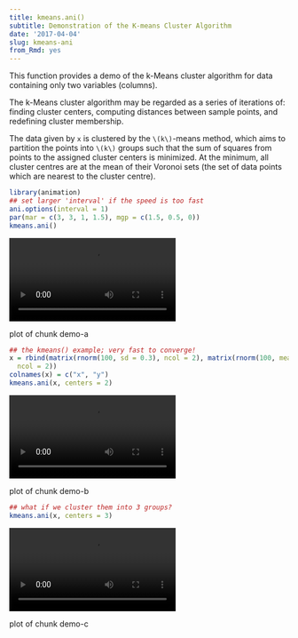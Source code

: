 ```yaml
---
title: kmeans.ani()
subtitle: Demonstration of the K-means Cluster Algorithm
date: '2017-04-04'
slug: kmeans-ani
from_Rmd: yes
---
```


This function provides a demo of the k-Means cluster algorithm for data
containing only two variables (columns).

The k-Means cluster algorithm may be regarded as a series of iterations of:
finding cluster centers, computing distances between sample points, and
redefining cluster membership.

The data given by `x` is clustered by the `\(k\)`-means method, which
aims to partition the points into `\(k\)` groups such that the sum of squares
from points to the assigned cluster centers is minimized. At the minimum, all
cluster centres are at the mean of their Voronoi sets (the set of data points
which are nearest to the cluster centre).
 

```r
library(animation)
## set larger 'interval' if the speed is too fast
ani.options(interval = 1)
par(mar = c(3, 3, 1, 1.5), mgp = c(1.5, 0.5, 0))
kmeans.ani()
```

<video controls loop autoplay><source src="https://assets.yihui.org/figures/animation/example/kmeans-ani/demo-a.mp4" /><p>plot of chunk demo-a</p></video>
 

```r
## the kmeans() example; very fast to converge!
x = rbind(matrix(rnorm(100, sd = 0.3), ncol = 2), matrix(rnorm(100, mean = 1, sd = 0.3),
  ncol = 2))
colnames(x) = c("x", "y")
kmeans.ani(x, centers = 2)
```

<video controls loop autoplay><source src="https://assets.yihui.org/figures/animation/example/kmeans-ani/demo-b.mp4" /><p>plot of chunk demo-b</p></video>
 

```r
## what if we cluster them into 3 groups?
kmeans.ani(x, centers = 3)
```

<video controls loop autoplay><source src="https://assets.yihui.org/figures/animation/example/kmeans-ani/demo-c.mp4" /><p>plot of chunk demo-c</p></video>
